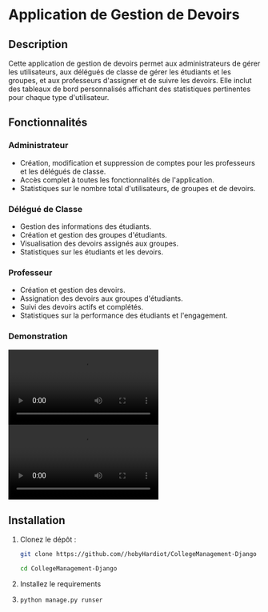 # Application de Gestion de Devoirs

## Description
Cette application de gestion de devoirs permet aux administrateurs de gérer les utilisateurs, aux délégués de classe de gérer les étudiants et les groupes, et aux professeurs d'assigner et de suivre les devoirs. Elle inclut des tableaux de bord personnalisés affichant des statistiques pertinentes pour chaque type d'utilisateur.

## Fonctionnalités

### Administrateur
- Création, modification et suppression de comptes pour les professeurs et les délégués de classe.
- Accès complet à toutes les fonctionnalités de l'application.
- Statistiques sur le nombre total d'utilisateurs, de groupes et de devoirs.

### Délégué de Classe
- Gestion des informations des étudiants.
- Création et gestion des groupes d'étudiants.
- Visualisation des devoirs assignés aux groupes.
- Statistiques sur les étudiants et les devoirs.

### Professeur
- Création et gestion des devoirs.
- Assignation des devoirs aux groupes d'étudiants.
- Suivi des devoirs actifs et complétés.
- Statistiques sur la performance des étudiants et l'engagement.

### Demonstration
![](demo/video2.webm)
![](demo/video.mp4)

## Installation

1. Clonez le dépôt :
   ```bash
   git clone https://github.com//hobyHardiot/CollegeManagement-Django
   
   cd CollegeManagement-Django

2. Installez le requirements
3. 
   ```bash
   python manage.py runser
   
